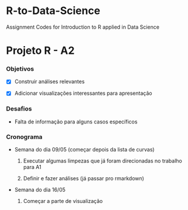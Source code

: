# R-to-Data-Science

Assignment Codes for Introduction to R applied in Data Science

# Projeto R - A2

### Objetivos

- [x] Construir análises relevantes

- [x] Adicionar visualizações interessantes para apresentação

### Desafios

- Falta de informação para alguns casos específicos

### Cronograma

- Semana do dia 09/05 (começar depois da lista de curvas)
    1. Executar algumas limpezas que já foram direcionadas no trabalho para A1
    
    2. Definir e fazer análises (já passar pro rmarkdown)

- Semana do dia 16/05

    1. Começar a parte de visualização

